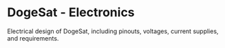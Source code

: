 # DogeSat - Electronics
Electrical design of DogeSat, including pinouts, voltages, current supplies, and requirements.
